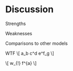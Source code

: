 # Discussion

Strengths

Weaknesses

Comparisons to other models

WTF \\[ a_b c^d e^f_g \\]

\\[ w_{!} f^{a} \\]
